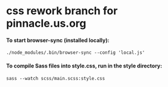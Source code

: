 # css rework branch for pinnacle.us.org

#### To start browser-sync (installed locally):
`./node_modules/.bin/browser-sync --config 'local.js'`

#### To compile Sass files into style.css, run in the style directory:
`sass --watch scss/main.scss:style.css`
